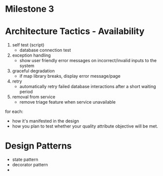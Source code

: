 # Milestone 3

# Architecture Tactics - Availability

1. self test (script)
   - database connection test
3. exception handling
   - show user friendly error messages on incorrect/invalid inputs to the system
5. graceful degradation
   - if map library breaks, display error message/page
6. retry
   - automatically retry failed database interactions after a short waiting period
8. removal from service
   - remove triage feature when service unavailable
  

for each:
  - how it's manifested in the design
  - how you plan to test whether your quality attribute objective will be met. 

# Design Patterns

- state pattern
- decorator pattern
- 
